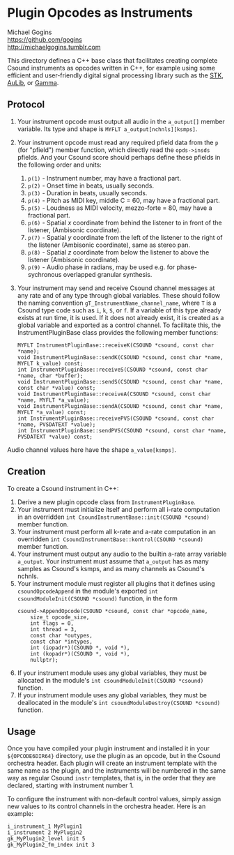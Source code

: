 # Plugin Opcodes as Instruments

Michael Gogins<br>
https://github.com/gogins<br>
http://michaelgogins.tumblr.com

This directory defines a C++ base class that facilitates creating complete Csound 
instruments as opcodes written in C++, for example using some efficient and 
user-friendly digital signal processing library such as the [STK](https://ccrma.stanford.edu/software/stk/),
[AuLib](https://github.com/AuLib/AuLib), or [Gamma](https://github.com/LancePutnam/Gamma).

## Protocol

1. Your instrument opcode must output all audio in the `a_output[]` member variable. 
   Its type and shape is `MYFLT a_output[nchnls][ksmps]`.
3. Your instrument opcode must read any required pfield data from the `p` 
   (for "pfield") member function, which directly read the `opds->insds` pfields. And your Csound score 
   should perhaps define these pfields in the following order and units:

   1.  `p(1)` - Instrument number, may have a fractional part.
   2.  `p(2)` - Onset time in beats, usually seconds.
   2.  `p(3)` - Duration in beats, usually seconds.
   2.  `p(4)` - Pitch as MIDI key, middle C = 60, may have a fractional part.
   2.  `p(5)` - Loudness as MIDI velocity, mezzo-forte = 80, may have a fractional part.
   2.  `p(6)` - Spatial _x_ coordinate from behind the listener to in front of the listener, 
       (Ambisonic coordinate).
   4.  `p(7)` - Spatial _y_ coordinate from the left of the listener to the right of the 
       listener (Ambisonic coordinate), same as stereo pan.
   2.  `p(8)` - Spatial _z_ coordinate from below the listener to above the listener 
       (Ambisonic coordinate).
   4.  `p(9)` - Audio phase in radians, may be used e.g. for 
       phase-sychronous overlapped granular synthesis.
        
3.  Your instrument may send and receive Csound channel messages at any rate 
    and of any type through global variables. These should follow the naming 
    convention `gT_InstrumentName_channel_name`, where `T` is a Csound type code such as 
    `i`, `k`, `S`, or `f`. If a variable of this type already exists at run time, 
    it is used. If it does not already exist, it is created as a global variable and 
    exported as a control channel. To facilitate this, the InstrumentPluginBase class 
    provides the following member functions:
    ```   
    MYFLT InstrumentPluginBase::receiveK(CSOUND *csound, const char *name);
    void InstrumentPluginBase::sendK(CSOUND *csound, const char *name, MYFLT k_value) const;
    int InstrumentPluginBase::receiveS(CSOUND *csound, const char *name, char *buffer);
    void InstrumentPluginBase::sendS(CSOUND *csound, const char *name, const char *value) const;
    void InstrumentPluginBase::receiveA(CSOUND *csound, const char *name, MYFLT *a_value);
    void InstrumentPluginBase::sendA(CSOUND *csound, const char *name, MYFLT *a_value) const;
    int InstrumentPluginBase::receivePVS(CSOUND *csound, const char *name, PVSDATEXT *value);
    int InstrumentPluginBase::sendPVS(CSOUND *csound, const char *name, PVSDATEXT *value) const;
    ```   
Audio channel values here have the shape `a_value[ksmps]`.

## Creation

To create a Csound instrument in C++:

1.  Derive a new plugin opcode class from `InstrumentPluginBase`. 
2.  Your instrument must initialize itself and perform all i-rate computation 
    in an overridden `int CsoundInstrumentBase::init(CSOUND *csound)` member function.
3.  Your instrument must perform all k-rate and a-rate computation in an overridden 
    `int CsoundInstrumentBase::kontrol(CSOUND *csound)` member function.
5.  Your instrument must output any audio to the builtin a-rate array variable 
    `a_output`. Your instrument must assume that `a_output` has as many samples 
    as Csound's ksmps, and as many channels as Csound's nchnls.
5.  Your instrument module must register all plugins that it defines using 
    `csoundOpcodeAppend` in the module's exported `int csoundModuleInit(CSOUND *csound)` 
    function, in the form 
    ```
    csound->AppendOpcode(CSOUND *csound, const char *opcode_name,
        size_t opcode_size, 
        int flags = 0,
        int thread = 3, 
        const char *outypes, 
        const char *intypes,
        int (iopadr*)(CSOUND *, void *),
        int (kopadr*)(CSOUND *, void *),
        nullptr);
    ```
7.  If your instrument module uses any global variables, they must be allocated 
    in the module's `int csoundModuleInit(CSOUND *csound)` function.
8.  If your instrument module uses any global variables, they must be deallocated 
    in the module's `int csoundModuleDestroy(CSOUND *csound)` function.
    
## Usage

Once you have compiled your plugin instrument and installed it in your 
`${OPCODE6DIR64}` directory, use the plugin as an opcode, but in the 
Csound orchestra header. Each plugin will create an instrument template with the 
same name as the plugin, and the instruments will be numbered in the same way as 
regular Csound `instr` templates, that is, in the order that they are 
declared, starting with instrument number 1. 

To configure the instrument with non-default control values, simply assign 
new values to its control channels in the orchestra header. Here is an example:
```
i_instrument_1 MyPlugin1
i_instrument 2 MyPlugin2
gk_MyPlugin2_level init 5
gk_MyPlugin2_fm_index init 3
```

